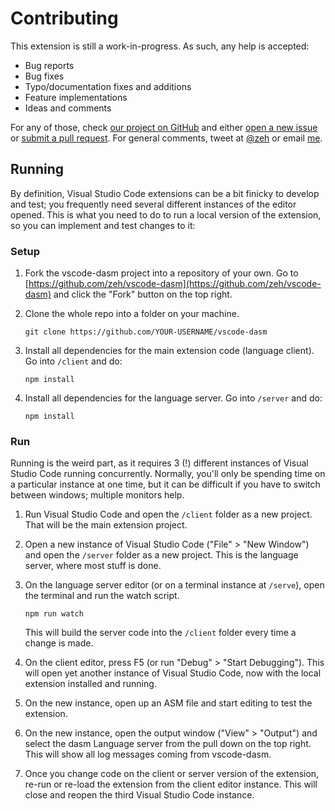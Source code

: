 # Contributing

This extension is still a work-in-progress. As such, any help is accepted:

* Bug reports
* Bug fixes
* Typo/documentation fixes and additions
* Feature implementations
* Ideas and comments

For any of those, check [our project on GitHub](https://github.com/zeh/vscode-dasm) and either [open a new issue](https://github.com/zeh/vscode-dasm/issues) or [submit a pull request](https://github.com/zeh/vscode-dasm/pulls). For general comments, tweet at [@zeh](https://twitter.com/zeh) or email [me](https://github.com/zeh).


## Running

By definition, Visual Studio Code extensions can be a bit finicky to develop and test; you frequently need several different instances of the editor opened. This is what you need to do to run a local version of the extension, so you can implement and test changes to it:

### Setup

1. Fork the vscode-dasm project into a repository of your own. Go to [https://github.com/zeh/vscode-dasm](https://github.com/zeh/vscode-dasm) and click the "Fork" button on the top right.

1. Clone the whole repo into a folder on your machine.

    ```shell
    git clone https://github.com/YOUR-USERNAME/vscode-dasm
    ```

1. Install all dependencies for the main extension code (language client). Go into `/client` and do:

    ```shell
    npm install
    ```

1. Install all dependencies for the language server. Go into `/server` and do:

    ```shell
    npm install
    ```

### Run

Running is the weird part, as it requires 3 (!) different instances of Visual Studio Code running concurrently. Normally, you'll only be spending time on a particular instance at one time, but it can be difficult if you have to switch between windows; multiple monitors help.

1. Run Visual Studio Code and open the `/client` folder as a new project. That will be the main extension project.

1. Open a new instance of Visual Studio Code ("File" > "New Window") and open the `/server` folder as a new project. This is the language server, where most stuff is done.

1. On the language server editor (or on a terminal instance at `/serve`), open the terminal and run the watch script.

    ```shell
    npm run watch
    ```

    This will build the server code into the `/client` folder every time a change is made.

1. On the client editor, press F5 (or run "Debug" > "Start Debugging"). This will open yet another instance of Visual Studio Code, now with the local extension installed and running.

1. On the new instance, open up an ASM file and start editing to test the extension.

1. On the new instance, open the output window ("View" > "Output") and select the dasm Language server from the pull down on the top right. This will show all log messages coming from vscode-dasm.

1. Once you change code on the client or server version of the extension, re-run or re-load the extension from the client editor instance. This will close and reopen the third Visual Studio Code instance.
